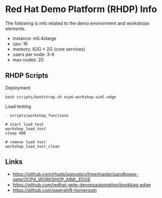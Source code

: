 # Red Hat Demo Platform (RHDP) Info

The following is info related to the demo environment and workshops elements.

- instance: m5.4xlarge
- cpu: 16
- memory: 62G + 2G (core services)
- users per node: 3-6
- max nodes: 20

## RHDP Scripts

Deployment

```
bash scripts/bootstrap.sh ocp4-workshop-aiml-edge
```

Load testing

```
. scripts/workshop_functions

# start load test
workshop_load_test
sleep 400

# remove load test
workshop_load_test_clean
```

## Links

- https://github.com/rhpds/agnosticv/tree/master/sandboxes-gpte/OCP4_WORKSHOP_AIML_EDGE
- https://github.com/redhat-gpte-devopsautomation/bookbag-edge
- https://github.com/openshift-homeroom
